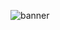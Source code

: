 ![banner](https://user-images.githubusercontent.com/85495019/220703960-bb7221c2-abd8-4e68-8c97-9177d1427197.png)

